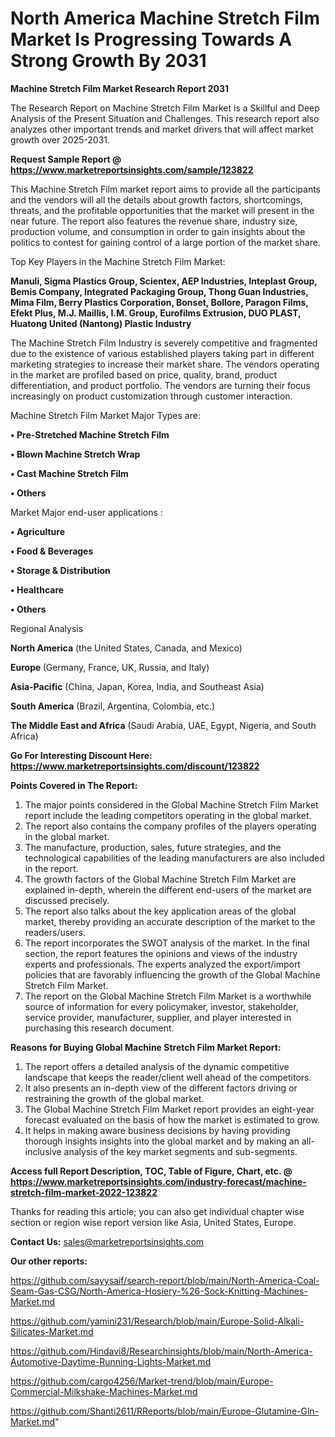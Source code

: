 # North America Machine Stretch Film Market Is Progressing Towards A Strong Growth By 2031

<strong>Machine Stretch Film Market Research Report 2031</strong>

The Research Report on Machine Stretch Film Market is a Skillful and Deep Analysis of the Present Situation and Challenges. This research report also analyzes other important trends and market drivers that will affect market growth over 2025-2031.

<strong>Request Sample Report @ <a href=https://www.marketreportsinsights.com/sample/123822>https://www.marketreportsinsights.com/sample/123822</a></strong>

This Machine Stretch Film market report aims to provide all the participants and the vendors will all the details about growth factors, shortcomings, threats, and the profitable opportunities that the market will present in the near future. The report also features the revenue share, industry size, production volume, and consumption in order to gain insights about the politics to contest for gaining control of a large portion of the market share.

Top Key Players in the Machine Stretch Film Market:

<strong>Manuli, Sigma Plastics Group, Scientex, AEP Industries, Inteplast Group, Bemis Company, Integrated Packaging Group, Thong Guan Industries, Mima Film, Berry Plastics Corporation, Bonset, Bollore, Paragon Films, Efekt Plus, M.J. Maillis, I.M. Group, Eurofilms Extrusion, DUO PLAST, Huatong United (Nantong) Plastic Industry</strong>

The Machine Stretch Film Industry is severely competitive and fragmented due to the existence of various established players taking part in different marketing strategies to increase their market share. The vendors operating in the market are profiled based on price, quality, brand, product differentiation, and product portfolio. The vendors are turning their focus increasingly on product customization through customer interaction.

Machine Stretch Film Market Major Types are:

<strong>• Pre-Stretched Machine Stretch Film

• Blown Machine Stretch Wrap

• Cast Machine Stretch Film

• Others</strong>

Market Major end-user applications :

<strong>• Agriculture

• Food & Beverages

• Storage & Distribution

• Healthcare

• Others</strong>

Regional Analysis

</u><strong><b>North America</b></strong> (the United States, Canada, and Mexico)

<strong><b>Europe </b></strong>(Germany, France, UK, Russia, and Italy)

<strong><b>Asia-Pacific</b></strong> (China, Japan, Korea, India, and Southeast Asia)

<strong><b>South America</b></strong> (Brazil, Argentina, Colombia, etc.)

<strong><b>The Middle East and Africa</b></strong> (Saudi Arabia, UAE, Egypt, Nigeria, and South Africa)

<strong>Go For Interesting Discount Here: <a href=https://www.marketreportsinsights.com/discount/123822>https://www.marketreportsinsights.com/discount/123822</a></strong>

<strong>Points Covered in The Report:</strong>
<ol>
  <li>The major points considered in the Global Machine Stretch Film Market report include the leading competitors operating in the global market.</li>
  <li>The report also contains the company profiles of the players operating in the global market.</li>
  <li>The manufacture, production, sales, future strategies, and the technological capabilities of the leading manufacturers are also included in the report.</li>
  <li>The growth factors of the Global Machine Stretch Film Market are explained in-depth, wherein the different end-users of the market are discussed precisely.</li>
  <li>The report also talks about the key application areas of the global market, thereby providing an accurate description of the market to the readers/users.</li>
  <li>The report incorporates the SWOT analysis of the market. In the final section, the report features the opinions and views of the industry experts and professionals. The experts analyzed the export/import policies that are favorably influencing the growth of the Global Machine Stretch Film Market.</li>
  <li>The report on the Global Machine Stretch Film Market is a worthwhile source of information for every policymaker, investor, stakeholder, service provider, manufacturer, supplier, and player interested in purchasing this research document.</li>
</ol>
<strong>Reasons for Buying Global Machine Stretch Film Market Report:</strong>

<ol>
  <li>The report offers a detailed analysis of the dynamic competitive landscape that keeps the reader/client well ahead of the competitors.</li>
  <li>It also presents an in-depth view of the different factors driving or restraining the growth of the global market.</li>
  <li>The Global Machine Stretch Film Market report provides an eight-year forecast evaluated on the basis of how the market is estimated to grow.</li>
  <li>It helps in making aware business decisions by having providing thorough insights insights into the global market and by making an all-inclusive analysis of the key market segments and sub-segments.</li>
</ol>
<strong>Access full Report Description, TOC, Table of Figure, Chart, etc. @ <a href=https://www.marketreportsinsights.com/industry-forecast/machine-stretch-film-market-2022-123822>https://www.marketreportsinsights.com/industry-forecast/machine-stretch-film-market-2022-123822</a></strong>


Thanks for reading this article; you can also get individual chapter wise section or region wise report version like Asia, United States, Europe.

<strong>Contact Us:</strong>
sales@marketreportsinsights.com

<strong>Our other reports:</strong>

<a href=https://github.com/sayysaif/search-report/blob/main/North-America-Coal-Seam-Gas-CSG/North-America-Hosiery-%26-Sock-Knitting-Machines-Market.md>https://github.com/sayysaif/search-report/blob/main/North-America-Coal-Seam-Gas-CSG/North-America-Hosiery-%26-Sock-Knitting-Machines-Market.md</a>

<a href=https://github.com/yamini231/Research/blob/main/Europe-Solid-Alkali-Silicates-Market.md>https://github.com/yamini231/Research/blob/main/Europe-Solid-Alkali-Silicates-Market.md</a>

<a href=https://github.com/Hindavi8/Researchinsights/blob/main/North-America-Automotive-Daytime-Running-Lights-Market.md>https://github.com/Hindavi8/Researchinsights/blob/main/North-America-Automotive-Daytime-Running-Lights-Market.md</a>

<a href=https://github.com/cargo4256/Market-trend/blob/main/Europe-Commercial-Milkshake-Machines-Market.md>https://github.com/cargo4256/Market-trend/blob/main/Europe-Commercial-Milkshake-Machines-Market.md</a>

<a href=https://github.com/Shanti2611/RReports/blob/main/Europe-Glutamine-Gln-Market.md>https://github.com/Shanti2611/RReports/blob/main/Europe-Glutamine-Gln-Market.md</a>"
